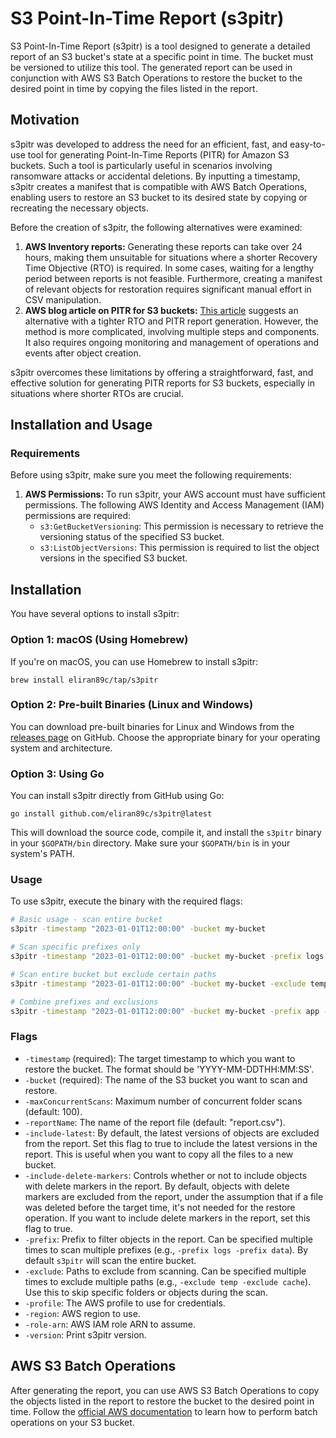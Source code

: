 # S3 Point-In-Time Report (s3pitr)
S3 Point-In-Time Report (s3pitr) is a tool designed to generate a detailed report of an S3 bucket's state at a specific point in time. The bucket must be versioned to utilize this tool. The generated report can be used in conjunction with AWS S3 Batch Operations to restore the bucket to the desired point in time by copying the files listed in the report.


## Motivation
s3pitr was developed to address the need for an efficient, fast, and easy-to-use tool for generating Point-In-Time Reports (PITR) for Amazon S3 buckets. Such a tool is particularly useful in scenarios involving ransomware attacks or accidental deletions. By inputting a timestamp, s3pitr creates a manifest that is compatible with AWS Batch Operations, enabling users to restore an S3 bucket to its desired state by copying or recreating the necessary objects.


Before the creation of s3pitr, the following alternatives were examined:


1. **AWS Inventory reports:** Generating these reports can take over 24 hours, making them unsuitable for situations where a shorter Recovery Time Objective (RTO) is required. In some cases, waiting for a lengthy period between reports is not feasible. Furthermore, creating a manifest of relevant objects for restoration requires significant manual effort in CSV manipulation.
2. **AWS blog article on PITR for S3 buckets:** [This article](https://aws.amazon.com/blogs/storage/point-in-time-restore-for-amazon-s3-buckets/) suggests an alternative with a tighter RTO and PITR report generation. However, the method is more complicated, involving multiple steps and components. It also requires ongoing monitoring and management of operations and events after object creation.


s3pitr overcomes these limitations by offering a straightforward, fast, and effective solution for generating PITR reports for S3 buckets, especially in situations where shorter RTOs are crucial.


## Installation and Usage

### Requirements
Before using s3pitr, make sure you meet the following requirements:
1. **AWS Permissions:** To run s3pitr, your AWS account must have sufficient permissions. The following AWS Identity and Access Management (IAM) permissions are required:
    * `s3:GetBucketVersioning`: This permission is necessary to retrieve the versioning status of the specified S3 bucket.
    * `s3:ListObjectVersions`: This permission is required to list the object versions in the specified S3 bucket.

## Installation

You have several options to install s3pitr:

### Option 1: macOS (Using Homebrew)

If you're on macOS, you can use Homebrew to install s3pitr:

```
brew install eliran89c/tap/s3pitr
```

### Option 2: Pre-built Binaries (Linux and Windows)

You can download pre-built binaries for Linux and Windows from the [releases page](https://github.com/eliran89c/s3pitr/releases) on GitHub. Choose the appropriate binary for your operating system and architecture.

### Option 3: Using Go

You can install s3pitr directly from GitHub using Go:

```
go install github.com/eliran89c/s3pitr@latest
```

This will download the source code, compile it, and install the `s3pitr` binary in your `$GOPATH/bin` directory. Make sure your `$GOPATH/bin` is in your system's PATH.

### Usage
To use s3pitr, execute the binary with the required flags:

```bash
# Basic usage - scan entire bucket
s3pitr -timestamp "2023-01-01T12:00:00" -bucket my-bucket

# Scan specific prefixes only
s3pitr -timestamp "2023-01-01T12:00:00" -bucket my-bucket -prefix logs -prefix data

# Scan entire bucket but exclude certain paths
s3pitr -timestamp "2023-01-01T12:00:00" -bucket my-bucket -exclude temp -exclude cache

# Combine prefixes and exclusions
s3pitr -timestamp "2023-01-01T12:00:00" -bucket my-bucket -prefix app -exclude app/temp -exclude app/logs
```

### Flags
* `-timestamp` (required): The target timestamp to which you want to restore the bucket. The format should be 'YYYY-MM-DDTHH:MM:SS'.
* `-bucket` (required): The name of the S3 bucket you want to scan and restore.
* `-maxConcurrentScans`: Maximum number of concurrent folder scans (default: 100).
* `-reportName`: The name of the report file (default: "report.csv").
* `-include-latest`: By default, the latest versions of objects are excluded from the report. Set this flag to true to include the latest versions in the report. This is useful when you want to copy all the files to a new bucket.
* `-include-delete-markers`: Controls whether or not to include objects with delete markers in the report. By default, objects with delete markers are excluded from the report, under the assumption that if a file was deleted before the target time, it's not needed for the restore operation. If you want to include delete markers in the report, set this flag to true.
* `-prefix`: Prefix to filter objects in the report. Can be specified multiple times to scan multiple prefixes (e.g., `-prefix logs -prefix data`). By default `s3pitr` will scan the entire bucket.
* `-exclude`: Paths to exclude from scanning. Can be specified multiple times to exclude multiple paths (e.g., `-exclude temp -exclude cache`). Use this to skip specific folders or objects during the scan.
* `-profile`: The AWS profile to use for credentials.
* `-region`: AWS region to use.
* `-role-arn`: AWS IAM role ARN to assume.
* `-version`: Print s3pitr version.


## AWS S3 Batch Operations
After generating the report, you can use AWS S3 Batch Operations to copy the objects listed in the report to restore the bucket to the desired point in time. Follow the [official AWS documentation](https://docs.aws.amazon.com/AmazonS3/latest/userguide/batch-ops.html) to learn how to perform batch operations on your S3 bucket.
